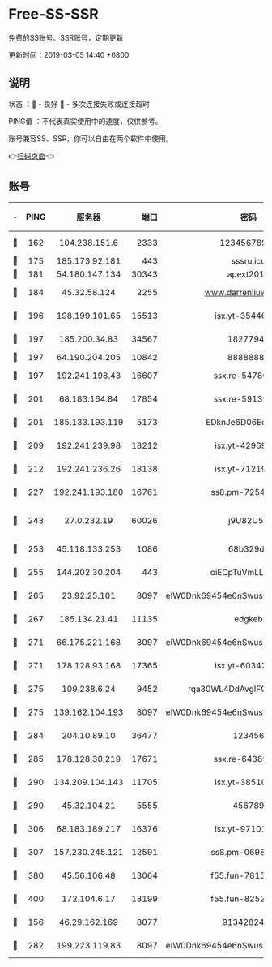 # Free-SS-SSR

免费的SS账号、SSR账号，定期更新

更新时间：2019-03-05 14:40 +0800

## 说明

状态     ：🙂 - 良好 🙁 - 多次连接失败或连接超时

PING值   ：不代表真实使用中的速度，仅供参考。

账号兼容SS、SSR，你可以自由在两个软件中使用。

👉[扫码页面](https://liesauer.github.io/free-ss-ssr.github.io/)👈

## 账号

|-|PING|服务器|端口|密码|加密方式|区域|
|:----:|:----:|:-----:|-----:|:----:|:----:|:----:|
|🙂|162|104.238.151.6|2333|12345678900|aes-256-cfb|JP|
|🙂|175|185.173.92.181|443|sssru.icu|rc4-md5|RU|
|🙂|181|54.180.147.134|30343|apext2019|chacha20|KR|
|🙂|184|45.32.58.124|2255|www.darrenliuwei.com|aes-256-cfb|JP|
|🙂|196|198.199.101.65|15513|isx.yt-35446579|aes-256-cfb|US|
|🙂|197|185.200.34.83|34567|18277940|aes-256-cfb|US|
|🙂|197|64.190.204.205|10842|88888888|rc4-md5|US|
|🙂|197|192.241.198.43|16607|ssx.re-54780207|aes-256-cfb|US|
|🙂|201|68.183.164.84|17854|ssx.re-59139311|aes-256-cfb|US|
|🙂|201|185.133.193.119|5173|EDknJe6D06EoWDaw|aes-256-cfb|US|
|🙂|209|192.241.239.98|18212|isx.yt-42969531|aes-256-cfb|US|
|🙂|212|192.241.236.26|18138|isx.yt-71219423|aes-256-cfb|US|
|🙂|227|192.241.193.180|16761|ss8.pm-72545882|aes-256-cfb|US|
|🙂|243|27.0.232.19|60026|j9U82U53|xchacha20-ietf-poly1305|HK|
|🙂|253|45.118.133.253|1086|68b329da|aes-256-cfb|SG|
|🙂|255|144.202.30.204|443|oiECpTuVmLLxk4Ts|aes-256-cfb|US|
|🙂|265|23.92.25.101|8097|eIW0Dnk69454e6nSwuspv9DmS201tQ0D|aes-256-cfb|US|
|🙂|267|185.134.21.41|11135|edgkeb|aes-256-cfb|GB|
|🙂|271|66.175.221.168|8097|eIW0Dnk69454e6nSwuspv9DmS201tQ0D|aes-256-cfb|US|
|🙂|271|178.128.93.168|17365|isx.yt-60342023|aes-256-cfb|SG|
|🙂|275|109.238.6.24|9452|rqa30WL4DdAvgIFG6Fs3znzTa|aes-256-cfb|FR|
|🙂|275|139.162.104.193|8097|eIW0Dnk69454e6nSwuspv9DmS201tQ0D|aes-256-cfb|JP|
|🙂|284|204.10.89.10|36477|123456|aes-256-cfb|US|
|🙂|285|178.128.30.219|17671|ssx.re-64389778|aes-256-cfb|SG|
|🙂|290|134.209.104.143|11705|isx.yt-38510096|aes-256-cfb|SG|
|🙂|290|45.32.104.21|5555|456789|aes-256-cfb|SG|
|🙂|306|68.183.189.217|16376|isx.yt-97101614|aes-256-cfb|SG|
|🙂|307|157.230.245.121|12591|ss8.pm-06983018|aes-256-cfb|SG|
|🙂|380|45.56.106.48|13064|f55.fun-78155284|aes-256-cfb|US|
|🙂|400|172.104.6.17|18199|f55.fun-82524174|aes-256-cfb|US|
|🙂|156|46.29.162.169|8077|9134282479|aes-256-cfb|RU|
|🙂|282|199.223.119.83|8097|eIW0Dnk69454e6nSwuspv9DmS201tQ0D|aes-256-cfb|US|
